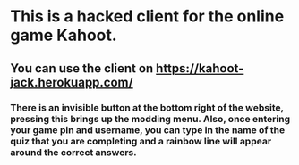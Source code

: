 # This is a hacked client for the online game Kahoot.
## You can use the client on https://kahoot-jack.herokuapp.com/
### There is an invisible button at the bottom right of the website, pressing this brings up the modding menu. Also, once entering your game pin and username, you can type in the name of the quiz that you are completing and a rainbow line will appear around the correct answers.
